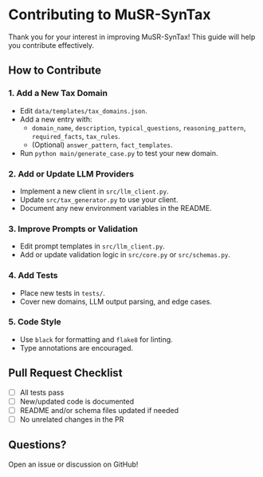 # Contributing to MuSR-SynTax

Thank you for your interest in improving MuSR-SynTax! This guide will help you contribute effectively.

## How to Contribute

### 1. Add a New Tax Domain
- Edit `data/templates/tax_domains.json`.
- Add a new entry with:
  - `domain_name`, `description`, `typical_questions`, `reasoning_pattern`, `required_facts`, `tax_rules`.
  - (Optional) `answer_pattern`, `fact_templates`.
- Run `python main/generate_case.py` to test your new domain.

### 2. Add or Update LLM Providers
- Implement a new client in `src/llm_client.py`.
- Update `src/tax_generator.py` to use your client.
- Document any new environment variables in the README.

### 3. Improve Prompts or Validation
- Edit prompt templates in `src/llm_client.py`.
- Add or update validation logic in `src/core.py` or `src/schemas.py`.

### 4. Add Tests
- Place new tests in `tests/`.
- Cover new domains, LLM output parsing, and edge cases.

### 5. Code Style
- Use `black` for formatting and `flake8` for linting.
- Type annotations are encouraged.

## Pull Request Checklist
- [ ] All tests pass
- [ ] New/updated code is documented
- [ ] README and/or schema files updated if needed
- [ ] No unrelated changes in the PR

## Questions?
Open an issue or discussion on GitHub!
